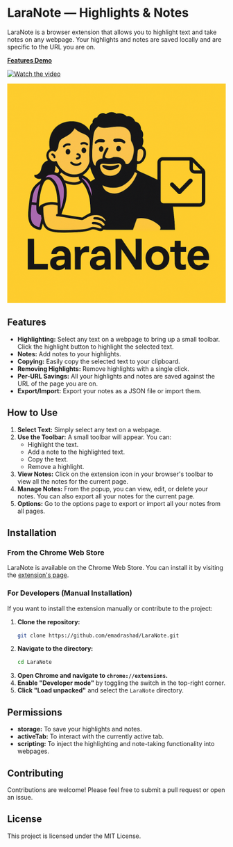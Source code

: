 # LaraNote — Highlights & Notes

LaraNote is a browser extension that allows you to highlight text and take notes on any webpage. Your highlights and notes are saved locally and are specific to the URL you are on.

<a href="https://emadrashad.github.io/LaraNote/" target="_blank"><strong>Features Demo</strong></a>

[![Watch the video](https://img.youtube.com/vi/YD4A_fTl7t0/maxresdefault.jpg)](https://www.youtube.com/watch?v=YD4A_fTl7t0)

![LaraNote screenshot](icons/Laranote-main.png)

## Features

* **Highlighting:** Select any text on a webpage to bring up a small toolbar. Click the highlight button to highlight the selected text.
* **Notes:** Add notes to your highlights.
* **Copying:** Easily copy the selected text to your clipboard.
* **Removing Highlights:** Remove highlights with a single click.
* **Per-URL Savings:** All your highlights and notes are saved against the URL of the page you are on.
* **Export/Import:** Export your notes as a JSON file or import them.

## How to Use

1. **Select Text:** Simply select any text on a webpage.
2. **Use the Toolbar:** A small toolbar will appear. You can:
   * Highlight the text.
   * Add a note to the highlighted text.
   * Copy the text.
   * Remove a highlight.
3. **View Notes:** Click on the extension icon in your browser's toolbar to view all the notes for the current page.
4. **Manage Notes:** From the popup, you can view, edit, or delete your notes. You can also export all your notes for the current page.
5. **Options:** Go to the options page to export or import all your notes from all pages.

## Installation

### From the Chrome Web Store

LaraNote is available on the Chrome Web Store. You can install it by visiting the [extension&#39;s page](https://chrome.google.com/webstore/detail/your-extension-id-here).

### For Developers (Manual Installation)

If you want to install the extension manually or contribute to the project:

1. **Clone the repository:**
   ```bash
   git clone https://github.com/emadrashad/LaraNote.git
   ```
2. **Navigate to the directory:**
   ```bash
   cd LaraNote
   ```
3. **Open Chrome and navigate to `chrome://extensions`.**
4. **Enable "Developer mode"** by toggling the switch in the top-right corner.
5. **Click "Load unpacked"** and select the `LaraNote` directory.

## Permissions

* **storage:** To save your highlights and notes.
* **activeTab:** To interact with the currently active tab.
* **scripting:** To inject the highlighting and note-taking functionality into webpages.

## Contributing

Contributions are welcome! Please feel free to submit a pull request or open an issue.

## License

This project is licensed under the MIT License.
